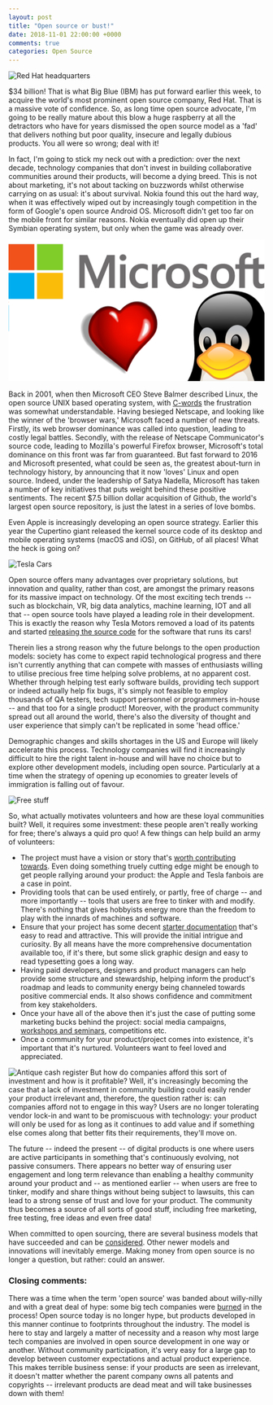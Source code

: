 ```yaml
---
layout: post
title: "Open source or bust!"
date: 2018-11-01 22:00:00 +0000
comments: true
categories: Open Source
---
```

![Red Hat headquarters](https://www.balfourbeattyus.com/Balfour-dev.allata.com/media/content-media/Our%20Work/ProjectImages/Raleigh_RedHatHQ_Gallery6-1280X582.png?ext=.png)

$34 billion! That is what Big Blue (IBM) has put forward earlier this week, to acquire the world's most prominent open source company, Red Hat. That is a massive vote of confidence. So, as long time open source advocate, I'm going to be really mature about this blow a huge raspberry at all the detractors who have for years dismissed the open source model as a 'fad' that delivers nothing but poor quality, insecure and legally dubious products. You all were so wrong; deal with it!

In fact, I'm going to stick my neck out with a prediction: over the next decade, technology companies that don't invest in building collaborative communities around their products, will become a dying breed. This is not about marketing, it's not about tacking on buzzwords whilst otherwise carrying on as usual: it's about survival. Nokia found this out the hard way, when it was effectively wiped out by increasingly tough competition in the form of Google's open source Android OS. Microsoft  didn't get too far on the mobile front for similar reasons. Nokia eventually did open up their Symbian operating system, but only when the game was already over.

![Microsoft apparently loves Linux](/images/microsoft-loves-linux.png)

Back in 2001, when then Microsoft CEO Steve Balmer described Linux, the open source UNIX based operating system, with [C-words](https://www.zdnet.com/article/ballmer-i-may-have-called-linux-a-cancer-but-now-i-love-it/) the frustration was somewhat understandable. Having besieged Netscape, and looking like the winner of the 'browser wars,' Microsoft faced a number of new threats. Firstly, its web browser dominance was called into question, leading to costly legal battles. Secondly, with the release of Netscape Communicator's source code, leading to Mozilla's powerful Firefox browser, Microsoft's total dominance on this front was far from guaranteed. But fast forward to 2016 and Microsoft presented,  what could be seen as, the greatest about-turn in technology history, by announcing that it now 'loves' Linux and open source. Indeed, under the leadership of Satya Nadella, Microsoft has taken a number of key initiatives that puts weight behind these positive sentiments. The recent $7.5 billion dollar acquisition of Github, the world's largest open source repository, is just the latest in a series of love bombs.

Even Apple is increasingly developing an open source strategy. Earlier this year the Cupertino giant released the kernel source code of its desktop and mobile operating systems (macOS and iOS), on GitHub, of all places! What the heck is going on?

![Tesla Cars](https://www.usnews.com/dims4/USNEWS/81977cf/2147483647/thumbnail/640x420/quality/85/?url=http%3A%2F%2Fmedia.beam.usnews.com%2F01%2F9e7536f05d7673345d75e9b0122e4d%2F42455WideModern_tesla_060313.jpg)

Open source offers many advantages over proprietary solutions, but innovation and quality, rather than cost, are amongst the primary reasons for its massive impact on technology. Of the most exciting tech trends -- such as blockchain, VR, big data analytics, machine learning, IOT and all that -- open source tools have played a leading role in their development. This is exactly the reason why Tesla Motors removed a load of its patents and started [releasing the source code](https://www.zdnet.com/article/tesla-starts-to-release-its-cars-open-source-linux-software-code/) for the software that runs its cars!

Therein lies a strong reason why the future belongs to the open production models: society has come to expect rapid technological progress and there isn't currently anything that can compete with masses of enthusiasts willing to utilise precious free time helping solve problems, at no apparent cost. Whether through helping test early software builds, providing tech support or indeed actually help fix bugs, it's simply not feasible to employ thousands of QA testers, tech support personnel or programmers in-house -- and that too for a single product! Moreover, with the product community spread out all around the world, there's also the diversity of thought and user experience that simply can't be replicated in some 'head office.'

Demographic changes and skills shortages in the US and Europe will likely accelerate this process. Technology companies will find it increasingly difficult to hire the right talent in-house and will have no choice but to explore other development models, including open source. Particularly at a time when the strategy of opening up economies to greater levels of immigration is falling out of favour.

![Free stuff](https://www.popsci.com/sites/popsci.com/files/styles/1000_1x_/public/images/2018/06/00-free-stuff.jpg?itok=ez5123BH&fc=50,50)

So, what actually motivates volunteers and how are these loyal communities built? Well, it requires some investment: these people aren't really working for free; there's always a quid pro quo! A few things can help build an army of volunteers: 
- The project must have a vision or story that's [worth contributing towards](https://www.blender.org/foundation/). Even doing something truely cutting edge might be enough to get people rallying around your product: the Apple and Tesla fanbois are a case in point.
- Providing tools that can be used entirely, or partly, free of charge -- and more importantly -- tools that users are free to tinker with and modify. There's nothing that gives hobbyists energy more than the freedom to play with the innards of machines and software.
- Ensure that your project has some decent [starter documentation](https://docs.swift.org/swift-book/GuidedTour/GuidedTour.html) that's easy to read and attractive. This will provide the initial intrigue and curiosity. By all means have the more comprehensive documentation available too, if it's there, but some slick graphic design and easy to read typesetting goes a long way.
- Having paid developers, designers and product managers can help provide some structure and stewardship, helping inform the product's roadmap and leads to community energy being channeled towards positive commercial ends. It also shows confidence and commitment from key stakeholders.
- Once your have all of the above then it's just the case of putting some marketing bucks behind the project: social media campaigns, [workshops and seminars](https://2018.pyconuk.org/), competitions etc.
- Once a community for your product/project comes into existence, it's important that it's nurtured. Volunteers want to feel loved and appreciated.

![Antique cash register](https://cf.ltkcdn.net/antiques/images/std/226165-675x450-Antique-cash-register.jpg)
But how do companies afford this sort of investment and how is it profitable? Well, it's increasingly becoming the case that a lack of investment in community building could easily render your product irrelevant and, therefore, the question rather is: can companies afford not to engage in this way?  Users are no longer tolerating vendor lock-in and want to be promiscuous with technology:  your  product will only be used for as long as it continues to add value and if something else comes along that better fits  their requirements, they'll move on. 

The future -- indeed the present -- of digital products is one where users are active participants in something that's continuously evolving, not passive consumers. There appears no better way of ensuring user engagement and long term relevance than enabling a healthy community around your product and -- as mentioned earlier -- when users are free to tinker, modify and share things without being subject to lawsuits, this can lead to a strong sense of trust and love for your product. The community thus becomes a source of all sorts of good stuff, including free marketing, free testing, free ideas and even free data! 

When committed to open sourcing, there are several business models that have succeeded and can be [considered](https://opensource.com/article/17/12/open-source-business-models). Other newer models and innovations will inevitably emerge. Making money from open source is no longer a question, but rather: could an answer.

### Closing comments:
There was a time when the term 'open source' was banded about willy-nilly and with a great deal of hype: some big tech companies were [burned](https://www.networkworld.com/article/2268096/servers/the-downfall-of-sun-microsystems.html) in the process! Open source today is no longer hype, but products developed in this manner continue to footprints throughout the industry. The model is here to stay and largely a matter of necessity and a reason why most large tech companies are involved in open source development in one way or another. Without community participation, it's very easy for a large gap to develop between customer expectations and actual product experience. This makes terrible business sense: if your products are seen as irrelevant, it doesn't matter whether the parent company owns all patents and copyrights -- irrelevant products are dead meat and will take businesses down with them!